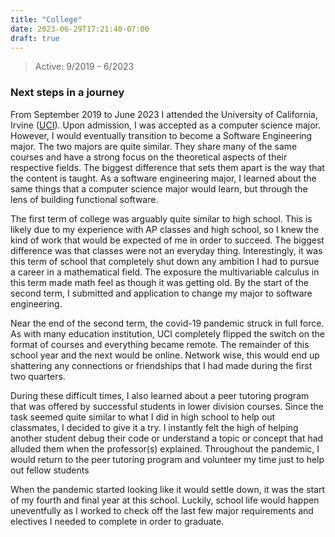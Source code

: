 ```yaml
---
title: "College"
date: 2023-06-29T17:21:40-07:00
draft: true
---
```


> Active: 9/2019 - 6/2023

### Next steps in a journey

From September 2019 to June 2023 I attended the University of California, Irvine ([UCI](https://uci.edu)). Upon admission, I was accepted as a computer science major. However, I would eventually transition to become a Software Engineering major. The two majors are quite similar. They share many of the same courses and have a strong focus on the theoretical aspects of their respective fields. The biggest difference that sets them apart is the way that the content is taught. As a software engineering major, I learned about the same things that a computer science major would learn, but through the lens of building functional software.

The first term of college was arguably quite similar to high school. This is likely due to my experience with AP classes and high school, so I knew the kind of work that would be expected of me in order to succeed. The biggest difference was that classes were not an everyday thing. Interestingly, it was this term of school that completely shut down any ambition I had to pursue a career in a mathematical field. The exposure the multivariable calculus in this term made math feel as though it was getting old. By the start of the second term, I submitted and application to change my major to software engineering.

Near the end of the second term, the covid-19 pandemic struck in full force. As with many education institution, UCI completely flipped the switch on the format of courses and everything became remote. The remainder of this school year and the next would be online. Network wise, this would end up shattering any connections or friendships that I had made during the first two quarters. 

During these difficult times, I also learned about a peer tutoring program that was offered by successful students in lower division courses. Since the task seemed quite similar to what I did in high school to help out classmates, I decided to give it a try. I instantly felt the high of helping another student debug their code or understand a topic or concept that had alluded them when the professor(s) explained. Throughout the pandemic, I would return to the peer tutoring program and volunteer my time just to help out fellow students

When the pandemic started looking like it would settle down, it was the start of my fourth and final year at this school. Luckily, school life would happen uneventfully as I worked to check off the last few major requirements and electives I needed to complete in order to graduate.
